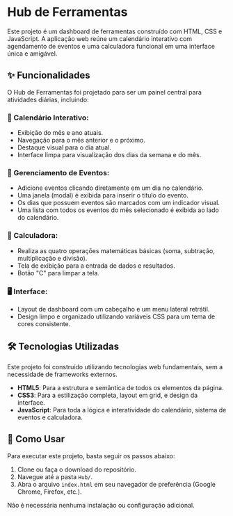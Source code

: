 # Hub de Ferramentas
Este projeto é um dashboard de ferramentas construído com HTML, CSS e JavaScript. A aplicação web reúne um calendário interativo com agendamento de eventos e uma calculadora funcional em uma interface única e amigável.

## ✨ Funcionalidades
O Hub de Ferramentas foi projetado para ser um painel central para atividades diárias, incluindo:

### 📅 Calendário Interativo:

- Exibição do mês e ano atuais.
- Navegação para o mês anterior e o próximo.
- Destaque visual para o dia atual.
- Interface limpa para visualização dos dias da semana e do mês.

### 🎉 Gerenciamento de Eventos:

- Adicione eventos clicando diretamente em um dia no calendário.
- Uma janela (modal) é exibida para inserir o título do evento.
- Os dias que possuem eventos são marcados com um indicador visual.
- Uma lista com todos os eventos do mês selecionado é exibida ao lado do calendário.

### 🧮 Calculadora:

- Realiza as quatro operações matemáticas básicas (soma, subtração, multiplicação e divisão).
- Tela de exibição para a entrada de dados e resultados.
- Botão "C" para limpar a tela.

### 🖥️ Interface:

- Layout de dashboard com um cabeçalho e um menu lateral retrátil.
- Design limpo e organizado utilizando variáveis CSS para um tema de cores consistente.

## 🛠️ Tecnologias Utilizadas
Este projeto foi construído utilizando tecnologias web fundamentais, sem a necessidade de frameworks externos.

- **HTML5**: Para a estrutura e semântica de todos os elementos da página.
- **CSS3**: Para a estilização completa, layout em grid, e design da interface.
- **JavaScript**: Para toda a lógica e interatividade do calendário, sistema de eventos e calculadora.

## 🚀 Como Usar
Para executar este projeto, basta seguir os passos abaixo:

1. Clone ou faça o download do repositório.
2. Navegue até a pasta `Hub/`.
3. Abra o arquivo `index.html` em seu navegador de preferência (Google Chrome, Firefox, etc.).

Não é necessária nenhuma instalação ou configuração adicional.

